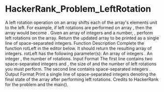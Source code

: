 # HackerRank_Problem_LeftRotation
A left rotation operation on an array shifts each of the array's elements  unit to the left. For example, if  left rotations are performed on array , then the array would become .  Given an array  of  integers and a number, , perform  left rotations on the array. Return the updated array to be printed as a single line of space-separated integers.  Function Description  Complete the function rotLeft in the editor below. It should return the resulting array of integers.  rotLeft has the following parameter(s):  An array of integers . An integer , the number of rotations. Input Format  The first line contains two space-separated integers  and , the size of  and the number of left rotations you must perform. The second line contains  space-separated integers . Output Format  Print a single line of  space-separated integers denoting the final state of the array after performing  left rotations. Credits to HackerRank for the problem and the main().
